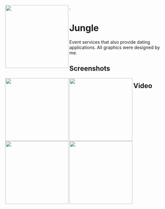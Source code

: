 <a href="url"><img src="https://i.imgur.com/qIzM50V.png" align="left" width="200" ></a>. 

# Jungle

Event services that also provide dating applications.
All graphics were designed by me.

## Screenshots
<a href="url"><img src="https://i.imgur.com/0eOLufy.png" align="left" width="200" ></a>
<a href="url"><img src="https://i.imgur.com/ItGyp8f.png" align="left" width="200" ></a>
<a href="url"><img src="https://i.imgur.com/mrtKVuf.png" align="left" width="200" ></a>
<a href="url"><img src="https://i.imgur.com/UHTYuRU.png" align="left" width="200" ></a>


## Video
